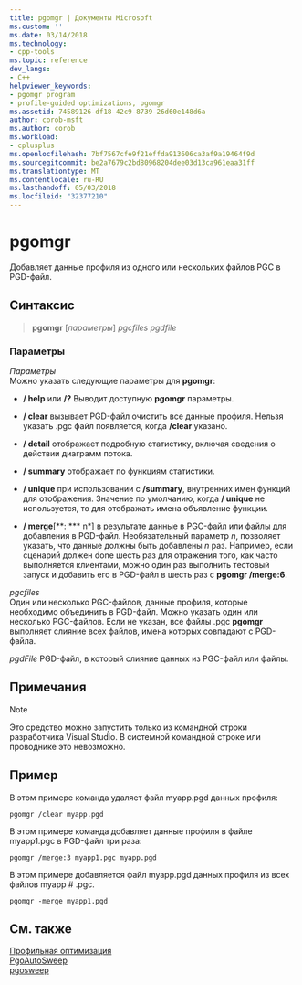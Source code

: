 ```yaml
---
title: pgomgr | Документы Microsoft
ms.custom: ''
ms.date: 03/14/2018
ms.technology:
- cpp-tools
ms.topic: reference
dev_langs:
- C++
helpviewer_keywords:
- pgomgr program
- profile-guided optimizations, pgomgr
ms.assetid: 74589126-df18-42c9-8739-26d60e148d6a
author: corob-msft
ms.author: corob
ms.workload:
- cplusplus
ms.openlocfilehash: 7bf7567cfe9f21effda913606ca3af9a19464f9d
ms.sourcegitcommit: be2a7679c2bd80968204dee03d13ca961eaa31ff
ms.translationtype: MT
ms.contentlocale: ru-RU
ms.lasthandoff: 05/03/2018
ms.locfileid: "32377210"
---
```

# <a name="pgomgr"></a>pgomgr

Добавляет данные профиля из одного или нескольких файлов PGC в PGD-файл.

## <a name="syntax"></a>Синтаксис

> **pgomgr** [*параметры*] *pgcfiles* *pgdfile*

### <a name="parameters"></a>Параметры

*Параметры*<br/>
Можно указать следующие параметры для **pgomgr**:

- **/ help** или **/?** Выводит доступную **pgomgr** параметры.

- **/ clear** вызывает PGD-файл очистить все данные профиля. Нельзя указать .pgc файл появляется, когда **/clear** указано.

- **/ detail** отображает подробную статистику, включая сведения о действии диаграмм потока.

- **/ summary** отображает по функциям статистики.

- **/ unique** при использовании с **/summary**, внутренних имен функций для отображения. Значение по умолчанию, когда **/ unique** не используется, то для отображать имена объявление функции.

- **/ merge**[**: *** n*] в результате данные в PGC-файл или файлы для добавления в PGD-файл. Необязательный параметр *n*, позволяет указать, что данные должны быть добавлены *n* раз. Например, если сценарий должен done шесть раз для отражения того, как часто выполняется клиентами, можно один раз выполнить тестовый запуск и добавить его в PGD-файл в шесть раз с **pgomgr /merge:6**.

*pgcfiles*<br/>
Один или несколько PGC-файлов, данные профиля, которые необходимо объединить в PGD-файл. Можно указать один или несколько PGC-файлов. Если не указан, все файлы .pgc **pgomgr** выполняет слияние всех файлов, имена которых совпадают с PGD-файла.

*pgdFile* PGD-файл, в который слияние данных из PGC-файл или файлы.

## <a name="remarks"></a>Примечания

> [!NOTE]
> Это средство можно запустить только из командной строки разработчика Visual Studio. В системной командной строке или проводнике это невозможно.

## <a name="example"></a>Пример

В этом примере команда удаляет файл myapp.pgd данных профиля:

`pgomgr /clear myapp.pgd`

В этом примере команда добавляет данные профиля в файле myapp1.pgc в PGD-файл три раза:

`pgomgr /merge:3 myapp1.pgc myapp.pgd`

В этом примере добавляется файл myapp.pgd данных профиля из всех файлов myapp # .pgc.

`pgomgr -merge myapp1.pgd`

## <a name="see-also"></a>См. также

[Профильная оптимизация](profile-guided-optimizations.md)<br/>
[PgoAutoSweep](pgoautosweep.md)<br/>
[pgosweep](pgosweep.md)<br/>
